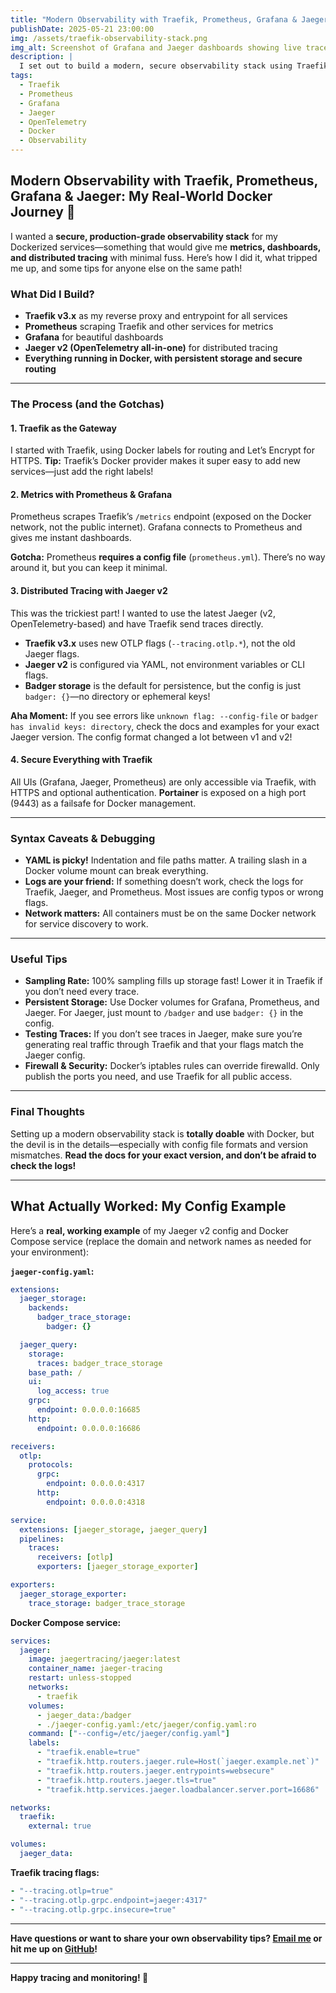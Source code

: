 ```yaml
---
title: "Modern Observability with Traefik, Prometheus, Grafana & Jaeger: My Real-World Docker Journey 🚦"
publishDate: 2025-05-21 23:00:00
img: /assets/traefik-observability-stack.png
img_alt: Screenshot of Grafana and Jaeger dashboards showing live traces and metrics
description: |
  I set out to build a modern, secure observability stack using Traefik, Prometheus, Grafana, and Jaeger—all running in Docker. Here’s what worked, what tripped me up, and the lessons I learned along the way!
tags:
  - Traefik
  - Prometheus
  - Grafana
  - Jaeger
  - OpenTelemetry
  - Docker
  - Observability
---
```


## Modern Observability with Traefik, Prometheus, Grafana & Jaeger: My Real-World Docker Journey 🚦

I wanted a **secure, production-grade observability stack** for my Dockerized services—something that would give me **metrics, dashboards, and distributed tracing** with minimal fuss. Here’s how I did it, what tripped me up, and some tips for anyone else on the same path!

### What Did I Build?

- **Traefik v3.x** as my reverse proxy and entrypoint for all services
- **Prometheus** scraping Traefik and other services for metrics
- **Grafana** for beautiful dashboards
- **Jaeger v2 (OpenTelemetry all-in-one)** for distributed tracing
- **Everything running in Docker, with persistent storage and secure routing**

---

### The Process (and the Gotchas)

#### 1. **Traefik as the Gateway**

I started with Traefik, using Docker labels for routing and Let’s Encrypt for HTTPS.
**Tip:** Traefik’s Docker provider makes it super easy to add new services—just add the right labels!

#### 2. **Metrics with Prometheus & Grafana**

Prometheus scrapes Traefik’s `/metrics` endpoint (exposed on the Docker network, not the public internet).
Grafana connects to Prometheus and gives me instant dashboards.

**Gotcha:**
Prometheus **requires a config file** (`prometheus.yml`). There’s no way around it, but you can keep it minimal.

#### 3. **Distributed Tracing with Jaeger v2**

This was the trickiest part! I wanted to use the latest Jaeger (v2, OpenTelemetry-based) and have Traefik send traces directly.

- **Traefik v3.x** uses new OTLP flags (`--tracing.otlp.*`), not the old Jaeger flags.
- **Jaeger v2** is configured via YAML, not environment variables or CLI flags.
- **Badger storage** is the default for persistence, but the config is just `badger: {}`—no directory or ephemeral keys!

**Aha Moment:**
If you see errors like `unknown flag: --config-file` or `badger has invalid keys: directory`, check the docs and examples for your exact Jaeger version. The config format changed a lot between v1 and v2!

#### 4. **Secure Everything with Traefik**

All UIs (Grafana, Jaeger, Prometheus) are only accessible via Traefik, with HTTPS and optional authentication.
**Portainer** is exposed on a high port (9443) as a failsafe for Docker management.

---

### Syntax Caveats & Debugging

- **YAML is picky!**
  Indentation and file paths matter. A trailing slash in a Docker volume mount can break everything.
- **Logs are your friend:**
  If something doesn’t work, check the logs for Traefik, Jaeger, and Prometheus. Most issues are config typos or wrong flags.
- **Network matters:**
  All containers must be on the same Docker network for service discovery to work.

---

### Useful Tips

- **Sampling Rate:**
  100% sampling fills up storage fast! Lower it in Traefik if you don’t need every trace.
- **Persistent Storage:**
  Use Docker volumes for Grafana, Prometheus, and Jaeger. For Jaeger, just mount to `/badger` and use `badger: {}` in the config.
- **Testing Traces:**
  If you don’t see traces in Jaeger, make sure you’re generating real traffic through Traefik and that your flags match the Jaeger config.
- **Firewall & Security:**
  Docker’s iptables rules can override firewalld. Only publish the ports you need, and use Traefik for all public access.

---

### Final Thoughts

Setting up a modern observability stack is **totally doable** with Docker, but the devil is in the details—especially with config file formats and version mismatches.
**Read the docs for your exact version, and don’t be afraid to check the logs!**

---

## What Actually Worked: My Config Example

Here’s a **real, working example** of my Jaeger v2 config and Docker Compose service (replace the domain and network names as needed for your environment):

**`jaeger-config.yaml`:**
```yaml
extensions:
  jaeger_storage:
    backends:
      badger_trace_storage:
        badger: {}

  jaeger_query:
    storage:
      traces: badger_trace_storage
    base_path: /
    ui:
      log_access: true
    grpc:
      endpoint: 0.0.0.0:16685
    http:
      endpoint: 0.0.0.0:16686

receivers:
  otlp:
    protocols:
      grpc:
        endpoint: 0.0.0.0:4317
      http:
        endpoint: 0.0.0.0:4318

service:
  extensions: [jaeger_storage, jaeger_query]
  pipelines:
    traces:
      receivers: [otlp]
      exporters: [jaeger_storage_exporter]

exporters:
  jaeger_storage_exporter:
    trace_storage: badger_trace_storage
```

**Docker Compose service:**
```yaml
services:
  jaeger:
    image: jaegertracing/jaeger:latest
    container_name: jaeger-tracing
    restart: unless-stopped
    networks:
      - traefik
    volumes:
      - jaeger_data:/badger
      - ./jaeger-config.yaml:/etc/jaeger/config.yaml:ro
    command: ["--config=/etc/jaeger/config.yaml"]
    labels:
      - "traefik.enable=true"
      - "traefik.http.routers.jaeger.rule=Host(`jaeger.example.net`)"
      - "traefik.http.routers.jaeger.entrypoints=websecure"
      - "traefik.http.routers.jaeger.tls=true"
      - "traefik.http.services.jaeger.loadbalancer.server.port=16686"

networks:
  traefik:
    external: true

volumes:
  jaeger_data:
```

**Traefik tracing flags:**
```yaml
- "--tracing.otlp=true"
- "--tracing.otlp.grpc.endpoint=jaeger:4317"
- "--tracing.otlp.grpc.insecure=true"
```

---

**Have questions or want to share your own observability tips? [Email me](mailto:contact@pd-portfolio.net) or hit me up on [GitHub](https://github.com/Paul1404)!**

---

**Happy tracing and monitoring! 🚀**